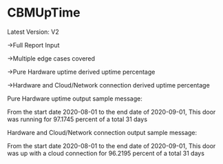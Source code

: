 # CBMUpTime

Latest Version: V2

->Full Report Input 

->Multiple edge cases covered

->Pure Hardware uptime derived uptime percentage

->Hardware and Cloud/Network connection derived uptime percentage 


Pure Hardware uptime output sample message: 

From the start date 2020-08-01 to the end date of 2020-09-01, This door was running for 97.1745 percent of a total 31 days

Hardware and Cloud/Network connection output sample message:

From the start date 2020-08-01 to the end date of 2020-09-01, This door was up with a cloud connection for 96.2195 percent of a total 31 days

